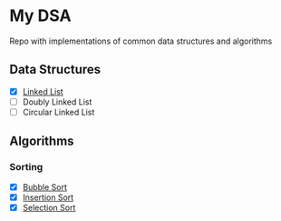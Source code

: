 # My DSA

Repo with implementations of common data structures and algorithms

## Data Structures

- [x] [Linked List](/data-structures/linked-list)
- [ ] Doubly Linked List 
- [ ] Circular Linked List 

## Algorithms

### Sorting

- [x] [Bubble Sort](/algorithms/sorting/bubble-sort)
- [x] [Insertion Sort](/algorithms/sorting/insertion-sort)
- [x] [Selection Sort](/algorithms/sorting/selection-sort)
